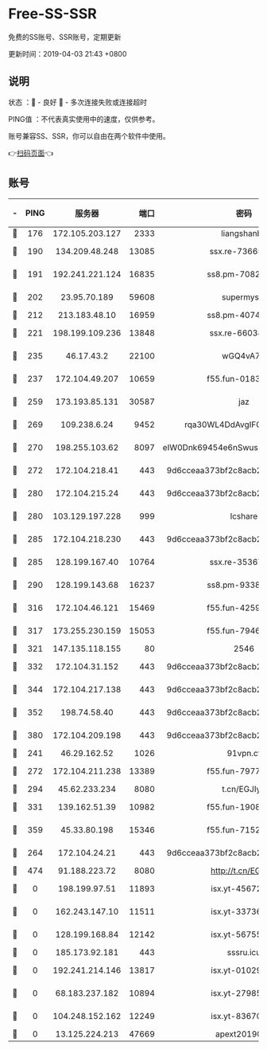 # Free-SS-SSR

免费的SS账号、SSR账号，定期更新

更新时间：2019-04-03 21:43 +0800

## 说明

状态     ：🙂 - 良好 🙁 - 多次连接失败或连接超时

PING值   ：不代表真实使用中的速度，仅供参考。

账号兼容SS、SSR，你可以自由在两个软件中使用。

👉[扫码页面](https://liesauer.github.io/Free-SS-SSR/)👈

## 账号

|-|PING|服务器|端口|密码|加密方式|区域|
|:----:|:----:|:-----:|-----:|:----:|:----:|:----:|
|🙂|176|172.105.203.127|2333|liangshanbo|chacha20|JP|
|🙂|190|134.209.48.248|13085|ssx.re-73665624|aes-256-cfb|US|
|🙂|191|192.241.221.124|16835|ss8.pm-70821734|aes-256-cfb|US|
|🙂|202|23.95.70.189|59608|supermyssr|chacha20-ietf|US|
|🙂|212|213.183.48.10|16959|ss8.pm-40746031|rc4-md5|RU|
|🙂|221|198.199.109.236|13848|ssx.re-66038086|aes-256-cfb|US|
|🙂|235|46.17.43.2|22100|wGQ4vA7D|aes-256-gcm|RU|
|🙂|237|172.104.49.207|10659|f55.fun-01831291|aes-256-cfb|SG|
|🙂|259|173.193.85.131|30587|jaz|aes-256-cfb|US|
|🙂|269|109.238.6.24|9452|rqa30WL4DdAvgIFG6Fs3znzTa|aes-256-cfb|FR|
|🙂|270|198.255.103.62|8097|eIW0Dnk69454e6nSwuspv9DmS201tQ0D|aes-256-cfb|US|
|🙂|272|172.104.218.41|443|9d6cceaa373bf2c8acb22e60b6a58be6|aes-256-cfb|US|
|🙂|280|172.104.215.24|443|9d6cceaa373bf2c8acb22e60b6a58be6|aes-256-cfb|US|
|🙂|280|103.129.197.228|999|lcshare|aes-256-cfb|US|
|🙂|285|172.104.218.230|443|9d6cceaa373bf2c8acb22e60b6a58be6|aes-256-cfb|US|
|🙂|285|128.199.167.40|10764|ssx.re-35367150|aes-256-cfb|SG|
|🙂|290|128.199.143.68|16237|ss8.pm-93382956|aes-256-cfb|SG|
|🙂|316|172.104.46.121|15469|f55.fun-42596050|aes-256-cfb|SG|
|🙂|317|173.255.230.159|15053|f55.fun-79461545|aes-256-cfb|US|
|🙂|321|147.135.118.155|80|2546|chacha20|US|
|🙂|332|172.104.31.152|443|9d6cceaa373bf2c8acb22e60b6a58be6|aes-256-cfb|US|
|🙂|344|172.104.217.138|443|9d6cceaa373bf2c8acb22e60b6a58be6|aes-256-cfb|US|
|🙂|352|198.74.58.40|443|9d6cceaa373bf2c8acb22e60b6a58be6|aes-256-cfb|US|
|🙂|380|172.104.209.198|443|9d6cceaa373bf2c8acb22e60b6a58be6|aes-256-cfb|US|
|🙂|241|46.29.162.52|1026|91vpn.cf|rc4-md5|RU|
|🙂|272|172.104.211.238|13389|f55.fun-79775139|aes-256-cfb|US|
|🙂|294|45.62.233.234|8080|t.cn/EGJIyrl|rc4-md5|CA|
|🙂|331|139.162.51.39|10982|f55.fun-19086456|aes-256-cfb|SG|
|🙂|359|45.33.80.198|15346|f55.fun-71521977|aes-256-cfb|US|
|🙁|264|172.104.24.21|443|9d6cceaa373bf2c8acb22e60b6a58be6|aes-256-cfb|US|
|🙁|474|91.188.223.72|8080|http://t.cn/EGJIyrl|rc4-md5|RU|
|🙁|0|198.199.97.51|11893|isx.yt-45672617|aes-256-cfb|US|
|🙁|0|162.243.147.10|11511|isx.yt-33736673|aes-256-cfb|US|
|🙁|0|128.199.168.84|12142|isx.yt-56755881|aes-256-cfb|SG|
|🙁|0|185.173.92.181|443|sssru.icu|rc4-md5|RU|
|🙁|0|192.241.214.146|13817|isx.yt-01029416|aes-256-cfb|US|
|🙁|0|68.183.237.182|10894|isx.yt-27985079|aes-256-cfb|SG|
|🙁|0|104.248.152.162|12249|isx.yt-83670895|aes-256-cfb|SG|
|🙁|0|13.125.224.213|47669|apext2019001|chacha20|KR|
